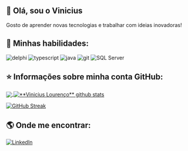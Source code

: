 


## 👋 Olá, sou o Vinicius 

Gosto de aprender novas tecnologias e trabalhar com ideias inovadoras!

## 🚀 Minhas habilidades:

![delphi](https://img.shields.io/badge/delphi-gray?style=for-the-badge&logo=delphi&logoColor=red)
![typescript](https://img.shields.io/badge/typescript-gray?style=for-the-badge&logo=typescript&logoColor=blue)
![java](https://img.shields.io/badge/java_springboot-gray?style=for-the-badge&logo=springboot&logoColor=green)
![git](https://img.shields.io/badge/git-gray?style=for-the-badge&logo=git&logoColor=orange)
![SQL Server](https://img.shields.io/badge/SQL_Server-gray?style=for-the-badge)

## ⭐ Informações sobre minha conta GitHub:

<a href="https://github.com/viniciuslourencof" align="center">
  <img align="center" src="https://github-readme-stats.vercel.app/api/top-langs/?username=viniciuslourencof&theme=dracula&hide_langs_below=1" />
</a>

<a href="https://github.com/viniciuslourencof">
 <img align="center" src="https://github-readme-stats.vercel.app/api?username=viniciuslourencof&show_icons=true&theme=dracula&line_height=27" alt="**Vinicius Lourenço** github stats"/>
</a>

[![GitHub Streak](https://streak-stats.demolab.com/?user=viniciuslourencof&theme=dracula)](https://git.io/streak-stats)

## 🌎 Onde me encontrar:

[![LinkedIn](https://img.shields.io/badge/linkedin-gray?style=for-the-badge&logo=linkedin&logoColor=blue)](https://www.linkedin.com/in/viniciuslourencof/)



